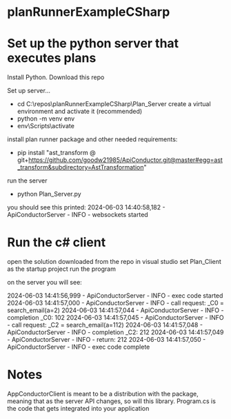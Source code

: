 # planRunnerExampleCSharp

# Set up the python server that executes plans
Install Python.
Download this repo

Set up server...
* cd C:\repos\planRunnerExampleCSharp\Plan_Server
create a virtual environment and activate it (recommended)
* python -m venv env
* env\Scripts\activate

install plan runner package and other needed requirements:
* pip install "ast_transform @ git+https://github.com/goodw21985/ApiConductor.git@master#egg=ast_transform&subdirectory=AstTransformation"


run the server
* python Plan_Server.py

you should see this printed:
2024-06-03 14:40:58,182 - ApiConductorServer - INFO - websockets started

# Run the c# client
open the solution downloaded from the repo in visual studio
set Plan_Client as the startup project
run the program

on the server you will see:

2024-06-03 14:41:56,999 - ApiConductorServer - INFO - exec code started
2024-06-03 14:41:57,000 - ApiConductorServer - INFO - call request: _C0 = search_email(a=2)
2024-06-03 14:41:57,044 - ApiConductorServer - INFO - completion _C0: 102
2024-06-03 14:41:57,045 - ApiConductorServer - INFO - call request: _C2 = search_email(a=112)
2024-06-03 14:41:57,048 - ApiConductorServer - INFO - completion _C2: 212
2024-06-03 14:41:57,049 - ApiConductorServer - INFO - return: 212
2024-06-03 14:41:57,050 - ApiConductorServer - INFO - exec code complete

# Notes

AppConductorClient is meant to be a distribution with the package, meaning that as the server API changes, so will this library.
Program.cs is the code that gets integrated into your application



